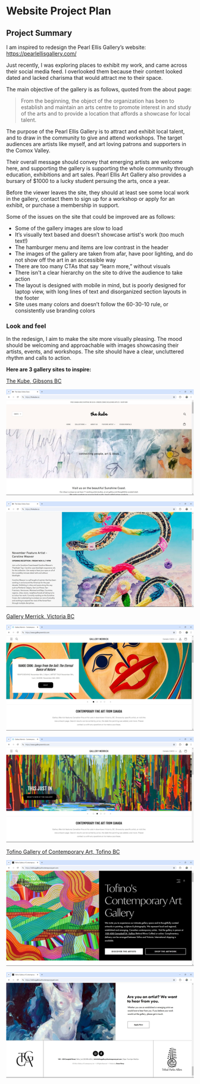 # Website Project Plan

## Project Summary

I am inspired to redesign the Pearl Ellis Gallery’s website: https://pearlellisgallery.com/

Just recently, I was exploring places to exhibit my work, and came across their social media feed. I overlooked them because their content looked dated and lacked charisma that would attract me to their space.

The main objective of the gallery is as follows, quoted from the about page:

> From the beginning, the object of the organization has been to establish and maintain an arts centre to promote interest in and study of the arts and to provide a location that affords a showcase for local talent.

The purpose of the Pearl Ellis Gallery is to attract and exhibit local talent, and to draw in the community to give and attend workshops. The target audiences are artists like myself, and art loving patrons and supporters in the Comox Valley.

Their overall message should convey that emerging artists are welcome here, and supporting the gallery is supporting the whole community through education, exhibitions and art sales. Pearl Ellis Art Gallery also provides a bursary of $1000 to a lucky student persuing the arts, once a year.

Before the viewer leaves the site, they should at least see some local work in the gallery, contact them to sign up for a workshop or apply for an exhibit, or purchase a membership in support.

Some of the issues on the site that could be improved are as follows:

- Some of the gallery images are slow to load
- It’s visually text based and doesn’t showcase artist's work (too much text!)
- The hamburger menu and items are low contrast in the header
- The images of the gallery are taken from afar, have poor lighting, and do not show off the art in an accessible way
- There are too many CTAs that say “learn more,” without visuals
- There isn't a clear hierarchy on the site to drive the audience to take action
- The layout is designed with mobile in mind, but is poorly designed for laptop view, with long lines of text and disorganized section layouts in the footer
- Site uses many colors and doesn’t follow the 60-30-10 rule, or consistently use branding colors

### Look and feel

In the redesign, I aim to make the site more visually pleasing. The mood should be welcoming and approachable with images showcasing their artists, events, and workshops. The site should have a clear, uncluttered rhythm and calls to action.

**Here are 3 gallery sites to inspire:**

[The Kube, Gibsons BC](https://thekube.ca/ "The Kube gallery home page")

![The Kube home page is eye catching!](images/kube1.jpg "The Kube home page")

![The Kube home page is eye catching!](images/kube2.jpg "The Kube home page")

[Gallery Merrick, Victoria BC](https://www.gallerymerrick.com/ "Gallery Merrick home page")

![Stunning images come first at Gallery Merrick!](images/merrick1.jpg "Gallery Merrick home page")

![Hero displays art available](images/merrick2.jpg "Gallery Merrick home page")

[Tofino Gallery of Contemporary Art, Tofino BC](https://tofinogalleryofcontemporaryart.com/ "Tofino Gallery home page")

![Tofino Gallery home page has a clear call to action](images/tofino1.jpg "Tofino Gallery home page")

![Tofino Gallery CTA for artists](images/tofino2.jpg "Tofino Gallery home page")
